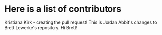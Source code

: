 # Here is a list of contributors


Kristiana Kirk - creating the pull request!
This is Jordan Abbit's changes to Brett Lewerke's repository. Hi Brett!
